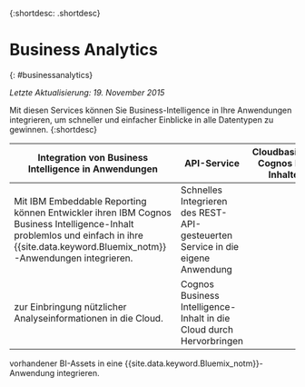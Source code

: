 
{:shortdesc: .shortdesc} 

# Business Analytics
{: #businessanalytics}

*Letzte Aktualisierung: 19. November 2015*

Mit diesen
Services können Sie Business-Intelligence in Ihre Anwendungen integrieren, um schneller und einfacher Einblicke
in alle Datentypen zu gewinnen.
{:shortdesc}


Integration von Business Intelligence in Anwendungen | API-Service | Cloudbasierte Cognos BI-Inhalte
--- | --- | ---
Mit IBM Embeddable Reporting können Entwickler ihren IBM Cognos Business Intelligence-Inhalt problemlos und einfach in ihre {{site.data.keyword.Bluemix_notm}}-Anwendungen integrieren. | Schnelles Integrieren des REST-API-gesteuerten Service in die eigene Anwendung
zur Einbringung nützlicher Analyseinformationen in die Cloud. | Cognos Business Intelligence-Inhalt in die Cloud durch Hervorbringen
vorhandener BI-Assets in eine {{site.data.keyword.Bluemix_notm}}-Anwendung integrieren.
